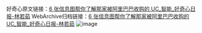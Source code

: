 好奇心原文链接：[6 张信息图帮你了解那家被阿里巴巴收购的 UC_智能_好奇心日报-林若茹](https://www.qdaily.com/articles/1108.html)
WebArchive归档链接：[6 张信息图帮你了解那家被阿里巴巴收购的 UC_智能_好奇心日报-林若茹](http://web.archive.org/web/20190623145502/https://www.qdaily.com/articles/1108.html)
![image](http://ww3.sinaimg.cn/large/007d5XDply1g3v49blye9j30u06l3qv5)